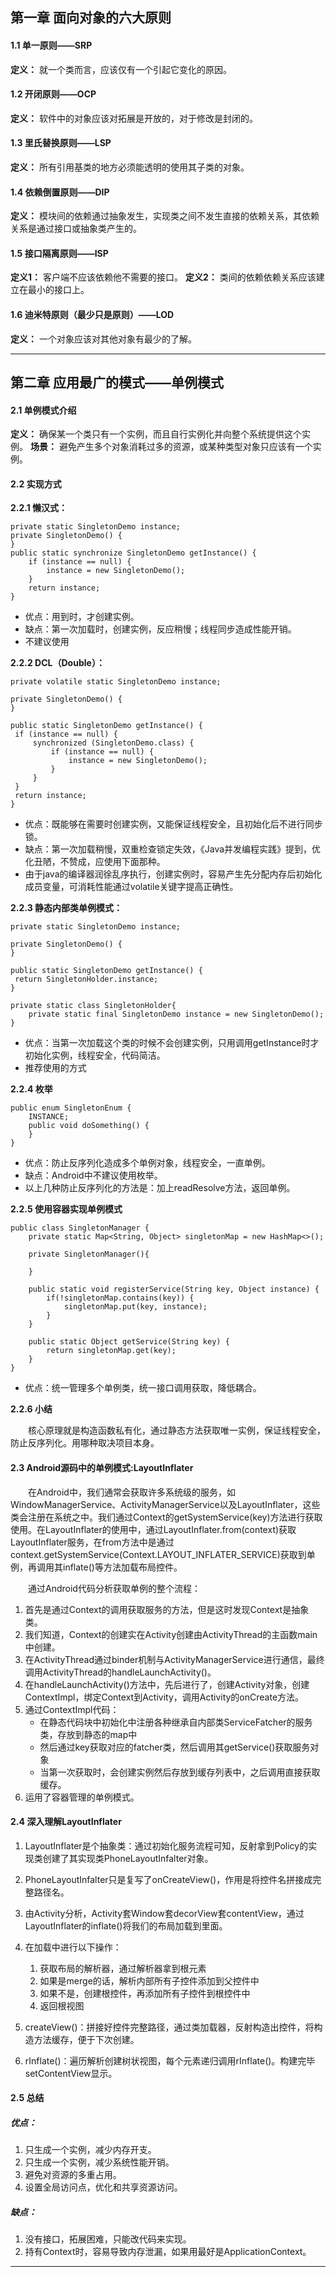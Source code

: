 ## 第一章 面向对象的六大原则

#### 1.1 单一原则——SRP

**定义：** 就一个类而言，应该仅有一个引起它变化的原因。

#### 1.2 开闭原则——OCP

**定义：** 软件中的对象应该对拓展是开放的，对于修改是封闭的。

#### 1.3 里氏替换原则——LSP

**定义：** 所有引用基类的地方必须能透明的使用其子类的对象。

#### 1.4 依赖倒置原则——DIP

**定义：** 模块间的依赖通过抽象发生，实现类之间不发生直接的依赖关系，其依赖关系是通过接口或抽象类产生的。

#### 1.5 接口隔离原则——ISP

**定义1：** 客户端不应该依赖他不需要的接口。
**定义2：** 类间的依赖依赖关系应该建立在最小的接口上。

#### 1.6 迪米特原则（最少只是原则）——LOD

**定义：** 一个对象应该对其他对象有最少的了解。

-----------------------------------------------------

## 第二章 应用最广的模式——单例模式

#### 2.1 单例模式介绍

**定义：** 确保某一个类只有一个实例，而且自行实例化并向整个系统提供这个实例。
**场景：** 避免产生多个对象消耗过多的资源，或某种类型对象只应该有一个实例。

#### 2.2 实现方式

**2.2.1 懒汉式：**

```
private static SingletonDemo instance;
private SingletonDemo() {
}
public static synchronize SingletonDemo getInstance() {
    if (instance == null) {
        instance = new SingletonDemo();
    }
    return instance;
}
```
* 优点：用到时，才创建实例。
* 缺点：第一次加载时，创建实例，反应稍慢；线程同步造成性能开销。
* 不建议使用

**2.2.2 DCL（Double）：**
```
private volatile static SingletonDemo instance;

private SingletonDemo() {
}

public static SingletonDemo getInstance() {
 if (instance == null) {
     synchronized (SingletonDemo.class) {
         if (instance == null) {
             instance = new SingletonDemo();
         }
     }
 }
 return instance;
}
```
* 优点：既能够在需要时创建实例，又能保证线程安全，且初始化后不进行同步锁。
* 缺点：第一次加载稍慢，双重检查锁定失效，《Java并发编程实践》提到，优化丑陋，不赞成，应使用下面那种。
* 由于java的编译器润徐乱序执行，创建实例时，容易产生先分配内存后初始化成员变量，可消耗性能通过volatile关键字提高正确性。

**2.2.3 静态内部类单例模式：**

```
private static SingletonDemo instance;

private SingletonDemo() {
}

public static SingletonDemo getInstance() {
 return SingletonHolder.instance;
}

private static class SingletonHolder{
    private static final SingletonDemo instance = new SingletonDemo();
}
```
* 优点：当第一次加载这个类的时候不会创建实例，只用调用getInstance时才初始化实例，线程安全，代码简洁。
* 推荐使用的方式

**2.2.4 枚举**

```
public enum SingletonEnum {
    INSTANCE;
    public void doSomething() {
    }
}
```
* 优点：防止反序列化造成多个单例对象，线程安全，一直单例。
* 缺点：Android中不建议使用枚举。
* 以上几种防止反序列化的方法是：加上readResolve方法，返回单例。

**2.2.5 使用容器实现单例模式**

```
public class SingletonManager {
    private static Map<String, Object> singletonMap = new HashMap<>();
    
    private SingletonManager(){
        
    }
    
    public static void registerService(String key, Object instance) {
        if(!singletonMap.contains(key)) {
            singletonMap.put(key, instance);
        }
    }
    
    public static Object getService(String key) {
        return singletonMap.get(key);
    }
}
```
* 优点：统一管理多个单例类，统一接口调用获取，降低耦合。

**2.2.6 小结**

&emsp;&emsp;核心原理就是构造函数私有化，通过静态方法获取唯一实例，保证线程安全，防止反序列化。用哪种取决项目本身。


#### 2.3 Android源码中的单例模式:LayoutInflater

&emsp;&emsp;在Android中，我们通常会获取许多系统级的服务，如WindowManagerService、ActivityManagerService以及LayoutInflater，这些类会注册在系统之中。我们通过Context的getSystemService(key)方法进行获取使用。在LayoutInflater的使用中，通过LayoutInflater.from(context)获取LayoutInflater服务，在from方法中是通过context.getSystemService(Context.LAYOUT_INFLATER_SERVICE)获取到单例，再调用其inflate()等方法加载布局控件。

&emsp;&emsp;通过Android代码分析获取单例的整个流程：

1. 首先是通过Context的调用获取服务的方法，但是这时发现Context是抽象类。
2. 我们知道，Context的创建实在Activity创建由ActivityThread的主函数main中创建。
3. 在ActivityThread通过binder机制与ActivityManagerService进行通信，最终调用ActivityThread的handleLaunchActivity()。
4. 在handleLaunchActivity()方法中，先后进行了，创建Activity对象，创建ContextImpl，绑定Context到Activity，调用Activity的onCreate方法。
5. 通过ContextImpl代码：
    * 在静态代码块中初始化中注册各种继承自内部类ServiceFatcher的服务类，存放到静态的map中
    * 然后通过key获取对应的fatcher类，然后调用其getService()获取服务对象
    * 当第一次获取时，会创建实例然后存放到缓存列表中，之后调用直接获取缓存。
6. 运用了容器管理的单例模式。

#### 2.4 深入理解LayoutInflater

1. LayoutInflater是个抽象类：通过初始化服务流程可知，反射拿到Policy的实现类创建了其实现类PhoneLayoutInfalter对象。

2. PhoneLayoutInfalter只是复写了onCreateView()，作用是将控件名拼接成完整路径名。

3. 由Activity分析，Activity套Window套decorView套contentView，通过LayoutInflater的inflate()将我们的布局加载到里面。

4. 在加载中进行以下操作：
    1. 获取布局的解析器，通过解析器拿到根元素
    2. 如果是merge的话，解析内部所有子控件添加到父控件中
    3. 如果不是，创建根控件，再添加所有子控件到根控件中
    4. 返回根视图

5. createView()：拼接好控件完整路径，通过类加载器，反射构造出控件，将构造方法缓存，便于下次创建。

6. rInflate()：遍历解析创建树状视图，每个元素递归调用rInflate()。构建完毕setContentView显示。

#### 2.5 总结

##### 优点：

1. 只生成一个实例，减少内存开支。
2. 只生成一个实例，减少系统性能开销。
3. 避免对资源的多重占用。
4. 设置全局访问点，优化和共享资源访问。

##### 缺点：

1. 没有接口，拓展困难，只能改代码来实现。
2. 持有Context时，容易导致内存泄漏，如果用最好是ApplicationContext。

-----------------------------------------------------



